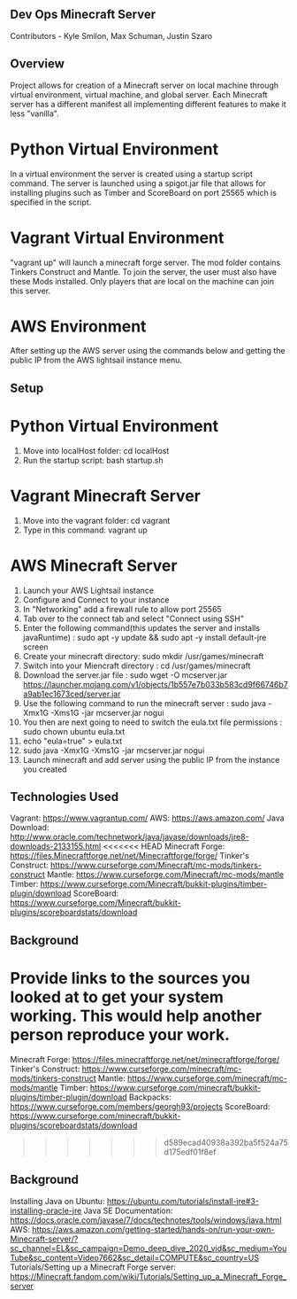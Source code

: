## Dev Ops Minecraft Server

Contributors - Kyle Smilon, Max Schuman, Justin Szaro

## Overview
Project allows for creation of a Minecraft server on local machine through
virtual environment, virtual machine, and global server. Each Minecraft
server has a different manifest all implementing different features to make it
less "vanilla".

# Python Virtual Environment
In a virtual environment the server is created using a startup script command. The server is launched using a
spigot.jar file that allows for installing plugins such as Timber and ScoreBoard on port 25565 which is
specified in the script.
# Vagrant Virtual Environment
"vagrant up" will launch a minecraft forge server. The mod folder contains Tinkers Construct and Mantle. To join the server, the user must also have these Mods installed. Only players that are local on the machine can join this server.
# AWS Environment
After setting up the AWS server using the commands below and getting the public IP from the AWS lightsail instance menu.

## Setup
# Python Virtual Environment
1. Move into localHost folder: cd localHost
2. Run the startup script: bash startup.sh

# Vagrant Minecraft Server
1. Move into the vagrant folder: cd vagrant
2. Type in this command: vagrant up

# AWS Minecraft Server
1. Launch your AWS Lightsail instance
2. Configure and Connect to your instance
3. In "Networking" add a firewall rule to allow port 25565
4. Tab over to the connect tab and select "Connect using SSH"
5. Enter the following command(this updates the server and installs javaRuntime) :  sudo apt -y update && sudo apt -y install default-jre screen
6. Create your minecraft directory: sudo mkdir /usr/games/minecraft
7. Switch into your Miencraft directory :
cd /usr/games/minecraft
8. Download the server.jar file : sudo wget -O mcserver.jar https://launcher.mojang.com/v1/objects/1b557e7b033b583cd9f66746b7a9ab1ec1673ced/server.jar
9. Use the following command to run the minecraft server : sudo java -Xmx1G -Xms1G -jar mcserver.jar nogui
10. You then are next going to need to switch the eula.txt file permissions : sudo chown ubuntu eula.txt
11. echo "eula=true" > eula.txt
12. sudo java -Xmx1G -Xms1G -jar mcserver.jar nogui
13. Launch minecraft and add server using the public IP from the instance you created


## Technologies Used
Vagrant: https://www.vagrantup.com/
AWS: https://aws.amazon.com/
Java Download: http://www.oracle.com/technetwork/java/javase/downloads/jre8-downloads-2133155.html
<<<<<<< HEAD
Minecraft Forge: https://files.Minecraftforge.net/net/Minecraftforge/forge/
Tinker's Construct: https://www.curseforge.com/Minecraft/mc-mods/tinkers-construct
Mantle: https://www.curseforge.com/Minecraft/mc-mods/mantle
Timber: https://www.curseforge.com/Minecraft/bukkit-plugins/timber-plugin/download
ScoreBoard: https://www.curseforge.com/Minecraft/bukkit-plugins/scoreboardstats/download
##  Background
Provide links to the sources you looked at to get your system working. This would help another person reproduce your work.
=======
Minecraft Forge: https://files.minecraftforge.net/net/minecraftforge/forge/
Tinker's Construct: https://www.curseforge.com/minecraft/mc-mods/tinkers-construct
Mantle: https://www.curseforge.com/minecraft/mc-mods/mantle
Timber: https://www.curseforge.com/minecraft/bukkit-plugins/timber-plugin/download
Backpacks: https://www.curseforge.com/members/georgh93/projects
ScoreBoard: https://www.curseforge.com/minecraft/bukkit-plugins/scoreboardstats/download
>>>>>>> d589ecad40938a392ba5f524a75d175edf01f8ef

##  Background
Installing Java on Ubuntu: https://ubuntu.com/tutorials/install-jre#3-installing-oracle-jre
Java SE Documentation: https://docs.oracle.com/javase/7/docs/technotes/tools/windows/java.html
AWS: https://aws.amazon.com/getting-started/hands-on/run-your-own-Minecraft-server/?sc_channel=EL&sc_campaign=Demo_deep_dive_2020_vid&sc_medium=YouTube&sc_content=Video7662&sc_detail=COMPUTE&sc_country=US
Tutorials/Setting up a Minecraft Forge server: https://Minecraft.fandom.com/wiki/Tutorials/Setting_up_a_Minecraft_Forge_server
